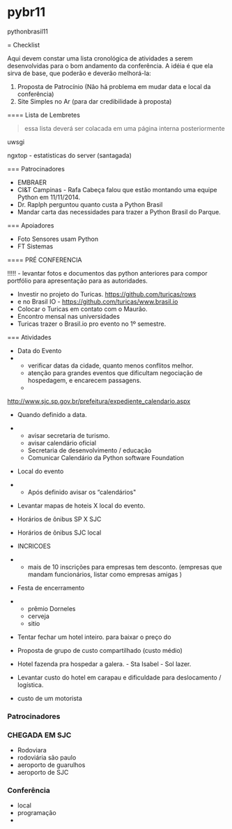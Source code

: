 pybr11
======

pythonbrasil11

= Checklist

Aqui devem constar uma lista cronológica de atividades a serem desenvolvidas para o bom andamento da conferência.
A idéia é que ela sirva de base, que poderão e deverão melhorá-la:

1. Proposta de Patrocínio (Não há problema em mudar data e local da conferência)
2. Site Simples no Ar (para dar credibilidade à proposta)

==== Lista de Lembretes 

> essa lista deverá ser colacada em uma página interna posteriormente

uwsgi

ngxtop  -  estatisticas do server (santagada)

=== Patrocinadores

- EMBRAER 
- CI&T Campinas - Rafa Cabeça falou que estão montando uma equipe Python em 11/11/2014.
- Dr. Raplph perguntou quanto custa a Python Brasil 
- Mandar carta das necessidades para trazer a Python Brasil do Parque.

=== Apoiadores
- Foto Sensores usam Python 
- FT Sistemas 


==== PRÉ CONFERENCIA

!!!!! - levantar fotos e documentos das python anteriores para compor portfólio para apresentação para as autoridades.

- Investir no projeto do Turicas. https://github.com/turicas/rows
- e no Brasil IO - https://github.com/turicas/www.brasil.io
- Colocar o Turicas em contato com o Maurão.
- Encontro mensal nas universidades
- Turicas trazer o Brasil.io pro evento no 1º semestre.


=== Atividades 



* Data do Evento 
* 
   * verificar datas da cidade, quanto menos conflitos melhor.
   * atenção para grandes eventos que dificultam negociação de hospedagem, e encarecem passagens.
   * 
http://www.sjc.sp.gov.br/prefeitura/expediente_calendario.aspx 


* Quando definido a data.

* 
   * avisar secretaria de turismo.
   * avisar calendário oficial
   * Secretaria de desenvolvimento / educação
   * Comunicar Calendário da Python software Foundation
* Local do evento 
* 
   * Após definido avisar os “calendários"
* Levantar mapas de hoteis X local do evento. 

* Horários de ônibus  SP X SJC

* Horários de ônibus SJC local
* INCRICOES
* 
   * mais de 10 inscrições para empresas tem desconto. (empresas que mandam funcionários, listar como empresas amigas )
* Festa de encerramento
* 
   * prêmio Dorneles
   * cerveja 
   * sitio

- Tentar fechar um hotel inteiro. para baixar o preço do 
- Proposta de grupo de custo compartilhado (custo médio)


- Hotel fazenda pra hospedar a galera. - Sta Isabel - Sol lazer.
- Levantar custo do hotel em carapau e dificuldade para deslocamento / logística.
- custo de um motorista 

###  Patrocinadores


### CHEGADA EM SJC 

- Rodoviara
- rodoviária são paulo
- aeroporto de guarulhos
- aeroporto de SJC 


###  Conferência

- local
- programação
- 
